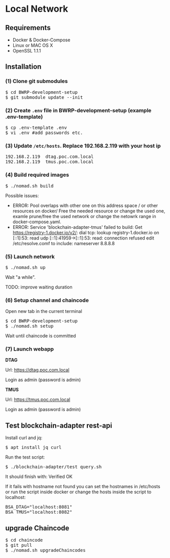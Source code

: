 # Local Network

## Requirements

* Docker & Docker-Compose
* Linux or MAC OS X
* OpenSSL 1.1.1

## Installation

### (1) Clone git submodules

<pre>
$ cd BWRP-development-setup
$ git submodule update --init
</pre>

### (2) Create ``.env`` file in BWRP-development-setup (example .env-template)

<pre>
$ cp .env-template .env
$ vi .env #add passwords etc.
</pre>

### (3) Update ``/etc/hosts``. Replace 192.168.2.119 with your host ip

<pre>
192.168.2.119  dtag.poc.com.local
192.168.2.119  tmus.poc.com.local
</pre>

### (4) Build required images

<pre>
$ ./nomad.sh build
</pre>

Possible issues:
-  ERROR: Pool overlaps with other one on this address space / or other resources on docker/
Free the needed resource or change the used one, examle prune/free the used network or change the netowrk range in docker-compose.yaml.
-  ERROR: Service 'blockchain-adapter-tmus' failed to build: Get https://registry-1.docker.io/v2/: dial tcp: lookup registry-1.docker.io on [::1]:53: read udp [::1]:41959->[::1]:53: read: connection refused
edit /etc/resolve.comf to include:
nameserver 8.8.8.8

### (5) Launch network

<pre>
$ ./nomad.sh up
</pre>

Wait "a while". 

TODO: improve waiting duration

### (6) Setup channel and chaincode

Open new tab in the current terminal

<pre>
$ cd BWRP-development-setup
$ ./nomad.sh setup
</pre>

Wait until chaincode is committed

### (7) Launch webapp

**DTAG**

Url: https://dtag.poc.com.local


Login as admin (password is admin)

**TMUS**

Url: https://tmus.poc.com.local


Login as admin (password is admin)

## Test blockchain-adapter rest-api

Install curl and jq:
<pre>
$ apt install jq curl
</pre>

Run the test script:
<pre>
$ ./blockchain-adapter/test_query.sh
</pre>

It should finish with:  Verified OK

If it fails with hostname not found you can set the hostnames in /etc/hosts or run the script inside docker or change the hosts inside the script to localhost:
<pre>
BSA_DTAG="localhost:8081"
BSA_TMUS="localhost:8082"
</pre>

## upgrade Chaincode

<pre>
$ cd chaincode
$ git pull
$ ./nomad.sh upgradeChaincodes
</pre>
